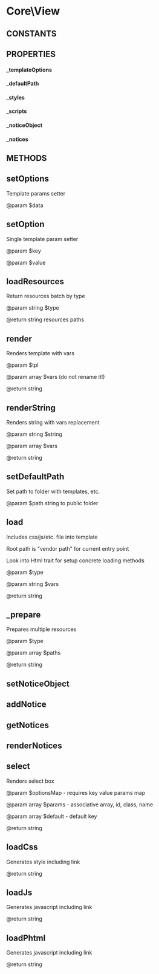 # Core\View
## CONSTANTS

## PROPERTIES

#### _templateOptions
#### _defaultPath
#### _styles
#### _scripts
#### _noticeObject
#### _notices
## METHODS

## setOptions



	 
 Template params setter
	 
 @param $data
	 
## setOption



	 
 Single template param setter
	 
 @param $key
	 
 @param $value
	 
## loadResources



	 
 Return resources batch by type
	 
 @param string $type
	 
 @return string resources paths
	 
## render



	 
 Renders template with vars
	 
 @param $tpl
	 
 @param array $vars (do not rename it!)
	 
 @return string
	 
## renderString



	 
 Renders string with vars replacement
	 
 @param string $string
	 
 @param array $vars
	 
 @return string
	 
## setDefaultPath



	 
 Set path to folder with templates, etc.
	 
 @param $path string to public folder
	 
## load



	 
 Includes css/js/etc. file into template
	 
 Root path is "vendor path" for current entry point
	 
 Look into Html trait for setup concrete loading methods
	 
 @param $type
	 
 @param string $vars
	 
 @return string
	 
## _prepare



	 
 Prepares multiple resources
	 
 @param $type
	 
 @param array $paths
	 
 @return string
	 
## setNoticeObject
## addNotice
## getNotices
## renderNotices
## select



	 
 Renders select box
	 
 @param $optionsMap - requires key value params map
	 
 @param array $params - associative array, id, class, name
	 
 @param array $default - default key
	 
 @return string
	 
## loadCss



	 
 Generates style including link
	 
 @return string
	 
## loadJs



	 
 Generates javascript including link
	 
 @return string
	 
## loadPhtml



	 
 Generates javascript including link
	 
 @return string
	 
